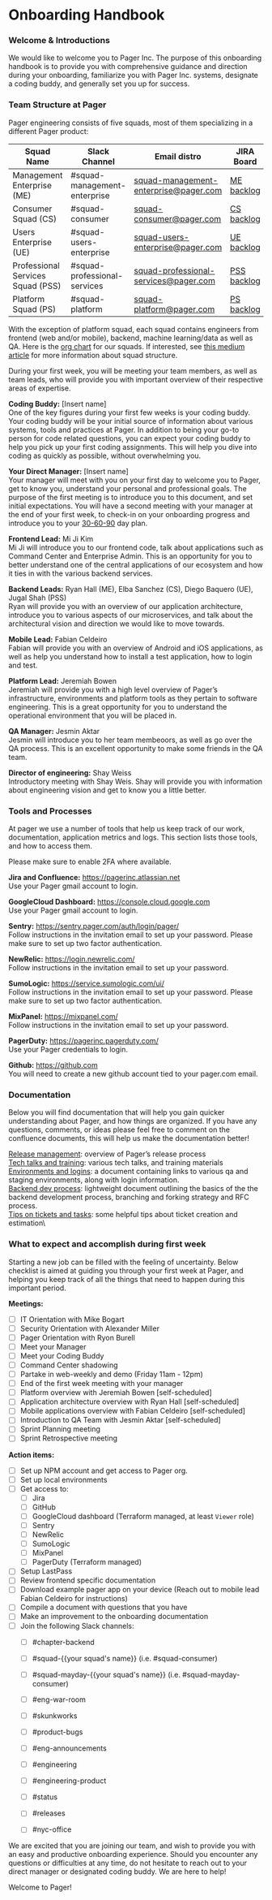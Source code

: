 # Onboarding Handbook

### Welcome & Introductions

We would like to welcome you to Pager Inc. The purpose of this onboarding handbook is to provide you with comprehensive guidance and direction during your onboarding, familiarize you with Pager Inc. systems, designate a coding buddy, and generally set you up for success.

### Team Structure at Pager

Pager engineering consists of five squads, most of them specializing in a different Pager product:

| Squad Name | Slack Channel | Email distro | JIRA Board |
| ----- | ------ | ---- | ---- |
| Management Enterprise (ME) | #squad-management-enterprise | squad-management-enterprise@pager.com | [ME backlog](https://pagerinc.atlassian.net/secure/RapidBoard.jspa?rapidView=64&projectKey=ME&view=planning.nodetail&issueLimit=100) |
| Consumer Squad (CS) | #squad-consumer | squad-consumer@pager.com | [CS backlog](https://pagerinc.atlassian.net/secure/RapidBoard.jspa?rapidView=49&view=planning.nodetail&issueLimit=100) |    
| Users Enterprise (UE) | #squad-users-enterprise | squad-users-enterprise@pager.com | [UE backlog](https://pagerinc.atlassian.net/secure/RapidBoard.jspa?rapidView=79&projectKey=UE&view=planning&selectedIssue=UE-912&epics=visible&issueLimit=100) |    
| Professional Services Squad (PSS) | #squad-professional-services | squad-professional-services@pager.com | [PSS backlog](https://pagerinc.atlassian.net/secure/RapidBoard.jspa?rapidView=87&projectKey=PSS&view=planning&selectedIssue=PSS-18&issueLimit=100) |
| Platform Squad (PS) | #squad-platform | squad-platform@pager.com | [PS backlog](https://pagerinc.atlassian.net/secure/RapidBoard.jspa?rapidView=59&projectKey=PS&view=planning.nodetail&selectedIssue=PS-674&issueLimit=100) |

With the exception of platform squad, each squad contains engineers from frontend (web and/or mobile), backend, machine learning/data as well as QA. Here is the [org chart](https://docs.google.com/drawings/d/14hRZNhhM9m_t88lR9jOoqDkvewiQDf3Rc0wW7n3iyDI/edit) for our squads.
If interested, see [this medium article](https://medium.com/scaled-agile-framework/exploring-key-elements-of-spotifys-agile-scaling-model-471d2a23d7ea) for more information about squad structure.

During your first week, you will be meeting your team members, as well as team leads, who will provide you with important overview of their respective areas of expertise.

**Coding Buddy:** [Insert name]\
One of the key figures during your first few weeks is your coding buddy. Your coding buddy will be your initial source of information about various systems, tools and practices at Pager. In addition to being your go-to person for code related questions, you can expect your coding buddy to help you pick up your first coding assignments. This will help you dive into coding as quickly as possible, without overwhelming you.

**Your Direct Manager:** [Insert name]\
Your manager will meet with you on your first day to welcome you to Pager, get to know you, understand your personal and professional goals. The purpose of the first meeting is to introduce you to this document, and set initial expectations. You will have a second meeting with your manager at the end of your first week, to check-in on your onboarding progress and introduce you to your [30-60-90](https://docs.google.com/spreadsheets/d/1gQHA8cq6R8VS-mKz2Qe2OwoRHE8hGOsJPph4h9x9EfQ/edit?usp=sharing) day plan.

**Frontend Lead:** Mi Ji Kim\
Mi Ji will introduce you to our frontend code, talk about applications such as Command Center and Enterprise Admin. This is an opportunity for you to better understand one of the central applications of our ecosystem and how it ties in with the various backend services.

**Backend Leads:** Ryan Hall (ME), Elba Sanchez (CS), Diego Baquero (UE), Jugal Shah (PSS)\
Ryan will provide you with an overview of our application architecture, introduce you to various aspects of our microservices, and talk about the architectural vision and direction we would like to move towards.

**Mobile Lead:** Fabian Celdeiro\
Fabian will provide you with an overview of Android and iOS applications, as well as help you understand how to install a test application, how to login and test.

**Platform Lead:** Jeremiah Bowen\
Jeremiah will provide you with a high level overview of Pager’s infrastructure, environments and platform tools as they pertain to software engineering. This is a great opportunity for you to understand the operational environment that you will be placed in.

**QA Manager:** Jesmin Aktar\
Jesmin will introduce you to her team membeoors, as well as go over the QA process. This is an excellent opportunity to make some friends in the QA team.

**Director of engineering:** Shay Weiss\
Introductory meeting with Shay Weis. Shay will provide you with information about engineering vision and get to know you a little better.

### Tools and Processes

At pager we use a number of tools that help us keep track of our work, documentation, application metrics and logs. This section lists those tools, and how to access them.

Please make sure to enable 2FA where available.

**Jira and Confluence:** <https://pagerinc.atlassian.net>\
Use your Pager gmail account to login.

**GoogleCloud Dashboard:** <https://console.cloud.google.com>\
Use your Pager gmail account to login.

**Sentry:** <https://sentry.pager.com/auth/login/pager/>\
Follow instructions in the invitation email to set up your password. Please make sure to set up two factor authentication.

**NewRelic:** <https://login.newrelic.com/>\
Follow instructions in the invitation email to set up your password.

**SumoLogic:** <https://service.sumologic.com/ui/>\
Follow instructions in the invitation email to set up your password. Please make sure to set up two factor authentication.

**MixPanel:** <https://mixpanel.com/>\
Follow instructions in the invitation email to set up your password.

**PagerDuty:** <https://pagerinc.pagerduty.com/>\
Use your Pager credentials to login.

**Github:** <https://github.com>\
You will need to create a new github account tied to your pager.com email.

### Documentation
Below you will find documentation that will help you gain quicker understanding about Pager, and how things are organized. If you have any questions, comments, or ideas please feel free to comment on the confluence documents, this will help us make the documentation better!

[Release management](https://pagerinc.atlassian.net/wiki/spaces/EN/pages/227180588/Release+Management): overview of Pager’s release process\
[Tech talks and training](https://pagerinc.atlassian.net/wiki/spaces/EN/pages/161579009/Tech+Talks+and+Trainings): various tech talks, and training materials\
[Environments and logins](https://docs.google.com/spreadsheets/d/1rfgglp1RsgLZktJNXWiuAD2om0yjdva8S**KZvZu2F6E/edit#gid=1177611621): a document containing links to various qa and staging environments, along with login information.\
[Backend dev process](https://pagerinc.atlassian.net/wiki/spaces/EN/pages/101515522/Backend+Development+process): lightweight document outlining the basics of the the backend development process, branching and forking strategy and RFC process.\
[Tips on tickets and tasks](https://pagerinc.atlassian.net/wiki/spaces/EN/pages/154435585/Ticket+Creation+Process): some helpful tips about ticket creation and estimation\

### What to expect and accomplish during first week

Starting a new job can be filled with the feeling of uncertainty. Below checklist is aimed at guiding you through your first week at Pager, and helping you keep track of all the things that need to happen during this important period.

**Meetings:**
- [ ] IT Orientation with Mike Bogart
- [ ] Security Orientation with Alexander Miller
- [ ] Pager Orientation with Ryon Burell
- [ ] Meet your Manager
- [ ] Meet your Coding Buddy
- [ ] Command Center shadowing
- [ ] Partake in web-weekly and demo (Friday 11am - 12pm)
- [ ] End of the first week meeting with your manager
- [ ] Platform overview with Jeremiah Bowen [self-scheduled]
- [ ] Application architecture overview with Ryan Hall [self-scheduled]
- [ ] Mobile applications overview with Fabian Celdeiro [self-scheduled]
- [ ] Introduction to QA Team with Jesmin Aktar [self-scheduled]
- [ ] Sprint Planning meeting
- [ ] Sprint Retrospective meeting

**Action items:**
- [ ] Set up NPM account and get access to Pager org.
- [ ] Set up local environments
- [ ] Get access to:
    - [ ] Jira
    - [ ] GitHub
    - [ ] GoogleCloud dashboard (Terraform managed, at least `Viewer` role)
    - [ ] Sentry
    - [ ] NewRelic
    - [ ] SumoLogic
    - [ ] MixPanel
    - [ ] PagerDuty (Terraform managed)
- [ ] Setup LastPass
- [ ] Review frontend specific documentation
- [ ] Download example pager app on your device (Reach out to mobile lead Fabian Celdeiro for instructions)
- [ ] Compile a document with questions that you have
- [ ] Make an improvement to the onboarding documentation
- [ ] Join the following Slack channels:
    - [ ] #chapter-backend
    - [ ] #squad-{{your squad's name}} (i.e. #squad-consumer)
    - [ ] #squad-mayday-{{your squad's name}} (i.e. #squad-mayday-consumer)
    - [ ] #eng-war-room
    - [ ] #skunkworks
    - [ ] #product-bugs
    - [ ] #eng-announcements
    - [ ] #engineering
    - [ ] #engineering-product
    - [ ] #status
    - [ ] #releases
    - [ ] #nyc-office


We are excited that you are joining our team, and wish to provide you with an easy and productive onboarding experience. Should you encounter any questions or difficulties at any time, do not hesitate to reach out to your direct manager or designated coding buddy. We are here to help!

Welcome to Pager!
